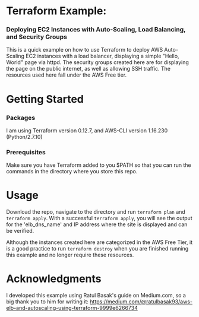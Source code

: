 # Terraform Example: 
### Deploying EC2 Instances with Auto-Scaling, Load Balancing, and Security Groups
This is a quick example on how to use Terraform to deploy AWS Auto-Scaling EC2 instances with a load balancer, displaying a simple "Hello, World" page via httpd. The security groups created here are for displaying the page on the public internet, as well as allowing SSH traffic. The resources used here fall under the AWS Free tier. 

# Getting Started
### Packages
I am using Terraform version 0.12.7, and AWS-CLI version 1.16.230 (Python/2.7.10)

### Prerequisites
Make sure you have Terraform added to you $PATH so that you can run the commands in the directory where you store this repo. 

# Usage
Download the repo, navigate to the directory and run `terraform plan` and `terraform apply`. With a successful `terraform apply`, you will see the output for the 'elb_dns_name' and IP address where the site is displayed and can be verified. 

Although the instances created here are categorized in the AWS Free Tier, it is a good practice to run `terraform destroy` when you are finished running this example and no longer require these resources. 

# Acknowledgments
I developed this example using Ratul Basak's guide on Medium.com, so a big thank you to him for writing it:
https://medium.com/@ratulbasak93/aws-elb-and-autoscaling-using-terraform-9999e6266734
